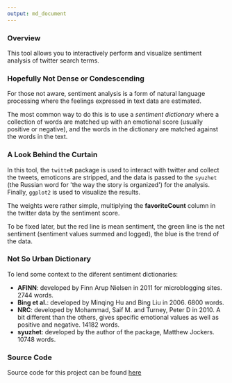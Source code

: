 ```yaml
---
output: md_document
---
```

### Overview

This tool allows you to interactively perform and visualize sentiment analysis of twitter search terms.

### Hopefully Not Dense or Condescending
For those not aware, sentiment analysis is a form of natural language processing where the feelings expressed in text data are estimated. 

The most common way to do this is to use a *sentiment dictionary* where a collection of words are matched up with an emotional score (usually positive or negative), and the words in the dictionary are matched against the words in the text.

### A Look Behind the Curtain

In this tool, the `twitteR` package is used to interact with twitter and collect the tweets, emoticons are stripped, and the data is passed to the `syuzhet`  (the Russian word for 'the way the story is organized') for the analysis. Finally, `ggplot2` is used to visualize the results.

The weights were rather simple, multiplying the **favoriteCount** column in the twitter data by the sentiment score.

To be fixed later, but the red line is mean sentiment, the green line is the net sentiment (sentiment values summed and logged), the blue is the trend of the data.

### Not So Urban Dictionary
To lend some context to the diferent sentiment dictionaries:

* **AFINN**: developed  by Finn Arup Nielsen in 2011 for microblogging sites. 2744 words.
* **Bing et al.**: developed by Minqing Hu and Bing Liu in 2006. 6800 words.
* **NRC**: developed by Mohammad, Saif M. and Turney, Peter D in 2010. A bit different than the others, gives specific emotional values as well as positive and negative. 14182 words.
* **syuzhet**: developed by the author of the package, Matthew Jockers. 10748 words.  

### Source Code
Source code for this project can be found [here](https://github.com/pearstearns/Shiny-Twitter-Sentiment-Analysis)
